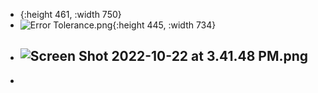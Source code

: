 - {:height 461, :width 750}
- ![Error Tolerance.png](Error_Tolerance_1676299936949_0.png){:height 445, :width 734}
- ![Screen Shot 2022-10-22 at 3.41.48 PM.png](Screen_Shot_2022-10-22_at_3.41.48_PM_1676299947944_0.png)
	-
-